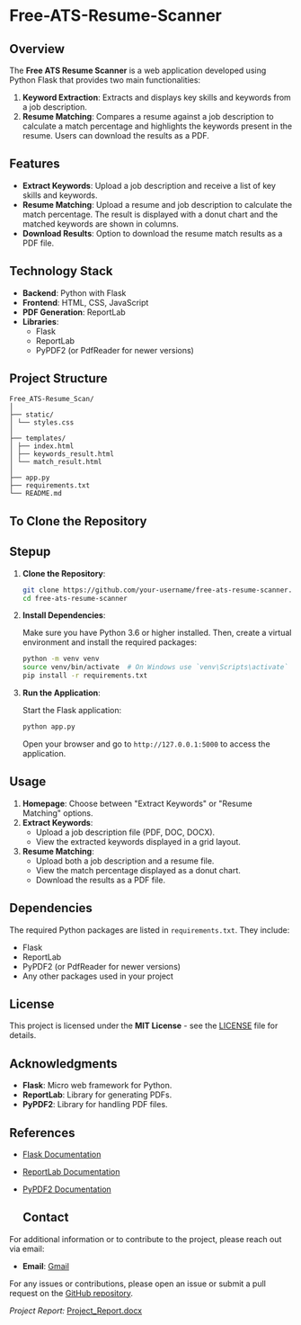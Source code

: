 # Free-ATS-Resume-Scanner

## Overview
The **Free ATS Resume Scanner** is a web application developed using Python Flask that provides two main functionalities:
1. **Keyword Extraction**: Extracts and displays key skills and keywords from a job description.
2. **Resume Matching**: Compares a resume against a job description to calculate a match percentage and highlights the keywords present in the resume. Users can download the results as a PDF.

## Features

- **Extract Keywords**: Upload a job description and receive a list of key skills and keywords.
- **Resume Matching**: Upload a resume and job description to calculate the match percentage. The result is displayed with a donut chart and the matched keywords are shown in columns.
- **Download Results**: Option to download the resume match results as a PDF file.

## Technology Stack

- **Backend**: Python with Flask
- **Frontend**: HTML, CSS, JavaScript
- **PDF Generation**: ReportLab
- **Libraries**:
  - Flask
  - ReportLab
  - PyPDF2 (or PdfReader for newer versions)

## Project Structure
    Free_ATS-Resume_Scan/
    │
    ├── static/
    │ └── styles.css
    │
    ├── templates/
    │ ├── index.html
    │ ├── keywords_result.html
    │ └── match_result.html
    │
    ├── app.py
    ├── requirements.txt
    └── README.md

  ## To Clone the Repository
  ## Stepup

1. **Clone the Repository**:

    ```bash
    git clone https://github.com/your-username/free-ats-resume-scanner.git
    cd free-ats-resume-scanner
    ```

2. **Install Dependencies**:

    Make sure you have Python 3.6 or higher installed. Then, create a virtual environment and install the required packages:

    ```bash
    python -m venv venv
    source venv/bin/activate  # On Windows use `venv\Scripts\activate`
    pip install -r requirements.txt
    ```

3. **Run the Application**:

    Start the Flask application:

    ```bash
    python app.py
    ```

    Open your browser and go to `http://127.0.0.1:5000` to access the application.

## Usage

1. **Homepage**: Choose between "Extract Keywords" or "Resume Matching" options.
2. **Extract Keywords**:
    - Upload a job description file (PDF, DOC, DOCX).
    - View the extracted keywords displayed in a grid layout.
3. **Resume Matching**:
    - Upload both a job description and a resume file.
    - View the match percentage displayed as a donut chart.
    - Download the results as a PDF file.

## Dependencies

The required Python packages are listed in `requirements.txt`. They include:

- Flask
- ReportLab
- PyPDF2 (or PdfReader for newer versions)
- Any other packages used in your project

## License

This project is licensed under the **MIT License** - see the [LICENSE](LICENSE) file for details.

## Acknowledgments

- **Flask**: Micro web framework for Python.
- **ReportLab**: Library for generating PDFs.
- **PyPDF2**: Library for handling PDF files.

## References

- [Flask Documentation](https://flask.palletsprojects.com/)
- [ReportLab Documentation](https://www.reportlab.com/docs/)
- [PyPDF2 Documentation](https://pypi.org/project/PyPDF2/)

  ## Contact

For additional information or to contribute to the project, please reach out via email:

- **Email**: [Gmail](mailto:kishorekumar1409@gmail.com)

For any issues or contributions, please open an issue or submit a pull request on the [GitHub repository](https://github.com/kishorekumar0814/free-ats-resume-scanner).

*Project Report:*  [Project_Report.docx](https://github.com/user-attachments/files/16409991/Project_Report.docx)
